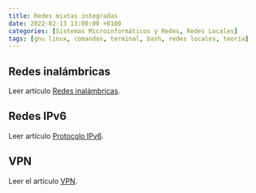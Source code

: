 ```yaml
---
title: Redes mixtas integradas
date: 2022-02-13 13:00:00 +0100
categories: [Sistemas Microinformáticos y Redes, Redes Locales]
tags: [gnu linux, comandos, terminal, bash, redes locales, teoría]
---
```


## Redes inalámbricas

Leer artículo [Redes inalámbricas](/posts/redes-inalambricas).

## Redes IPv6

Leer artículo [Protocolo IPv6](/posts/protocolo-ipv6).

## VPN

Leer el artículo [VPN](/posts/vpn.md).

